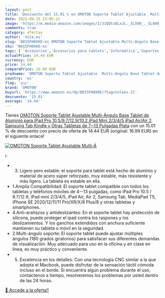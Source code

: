 ```yaml
---
layout: post
title: 'Descuento del 15.01 % en OMOTON Soporte Tablet Ajustable  Multi-Á'
date: 2021-04-25 23:05:21
image: 'https://m.media-amazon.com/images/I/31QQtvDLxJL._SL500_._SL400_.jpg'
comments: true
category: ofertas
author: 'tole.es'
slug: 'B015FH0XKE-es OMOTON Soporte Tablet Ajustable Multi-Ángulo Base Tablet...'
sku: 'B015FH0XKE-es'
tags: [ 'Accesorios','Accesorios para tablets','Informática','Soportes para tablets','ipad','omoton', ]
actualPrice: 14.44 EUR
currency: EUR
price: 14.44
comparePrice: 16.99 EUR
prodname: 'OMOTON Soporte Tablet Ajustable  Multi-Ángulo Base Tablet de Aluminio para iPad Pro 10.5/9.7/12.9/10.2  iPad Mini 2/3/4/5  iPad Air/Air 2  Samsung Tab  Kindle y Otras Tabletas de 7~13 Pulgadas  Plata'
country: 'es'
flag: '🇪🇸'
brand: 'OMOTON'
buyurl: 'https://www.amazon.es/dp/B015FH0XKE/?tag=tolees-21'
descuento: '15.01'
average: '14.44'
---
```


Tienes [OMOTON Soporte Tablet Ajustable  Multi-Ángulo Base Tablet de Aluminio para iPad Pro 10.5/9.7/12.9/10.2  iPad Mini 2/3/4/5  iPad Air/Air 2  Samsung Tab  Kindle y Otras Tabletas de 7~13 Pulgadas  Plata](https://www.amazon.es/dp/B015FH0XKE/?tag=tolees-21) con un 15.01 % de descuento con precio de oferta de 14.44 EUR (original: 16.99 EUR) en el siguiente enlace!

[![OMOTON Soporte Tablet Ajustable  Multi-Á](https://m.media-amazon.com/images/I/31QQtvDLxJL._SL500_._SL400_.jpg)](https://www.amazon.es/dp/B015FH0XKE/?tag=tolees-21)

ℹ️:

- 3. Ligero pero estable: el soporte para tablet está hecho de aluminio y material de acero súper reforzado, muy estable, más resistente y más ligero. La tableta es estable en ella.
- 1.Amplia Compatibilidad: El soporte tablet compatible con todos los tabletas y teléfonos móviles de 4--13 pulgadas, como iPad Pro 10.5 / 9.7/12.9, iPad mini 2/3/4/5, iPad Air, Air 2, Samsung Tab, MediaPad T5, iPhone SE 2020/12/11/11 Pro/XR/X/8 Plus/8 y otras tabletas y smartphones.
- 4.Anti-arañazos y antideslizantes: En el soporte tablet hay protección de silicona, puede proteger el ipad contra los raspones y los deslizamientos. Y los ganchos extendidos con anchura suficiente mantienen su tableta o móvil en la seguridad.
- 2.Multi-ángulo soporte: El soporte tablet puede ajustar múltiples ángulos (180 grados giratorios) para satisfacer sus diferentes demandas de visualización. Muy adecuado para uso en la oficina y en clase en línea, es muy práctico y conveniente.
- 5. Excelencia en los detalles: Con una tecnología CNC similar a la que adopta el Macbook, puede disfrutar de la sensación táctil cómoda incluso en el borde. Si encuentra algún problema durante el uso, contáctenos a tiempo, resolveremos los problemas por usted dentro de las 24 horas.

[🛒 Accede a la oferta!!](https://www.amazon.es/dp/B015FH0XKE/?tag=tolees-21)

